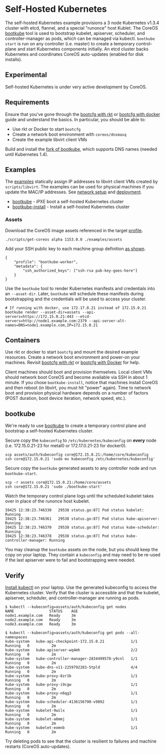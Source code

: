 
# Self-Hosted Kubernetes

The self-hosted Kubernetes example provisions a 3 node Kubernetes v1.3.4 cluster with etcd, flannel, and a special "runonce" host Kublet. The CoreOS [bootkube](https://github.com/coreos/bootkube) tool is used to bootstrap kubelet, apiserver, scheduler, and controller-manager as pods, which can be managed via kubectl. `bootkube start` is run on any controller (i.e. master) to create a temporary control-plane and start Kubernetes components initially. An etcd cluster backs Kubernetes and coordinates CoreOS auto-updates (enabled for disk installs).

## Experimental

Self-hosted Kubernetes is under very active development by CoreOS.

## Requirements

Ensure that you've gone through the [bootcfg with rkt](getting-started-rkt.md) or [bootcfg with docker](getting-started-docker.md) guide and understand the basics. In particular, you should be able to:

* Use rkt or Docker to start `bootcfg`
* Create a network boot environment with `coreos/dnsmasq`
* Create the example libvirt client VMs

Build and install the [fork of bootkube](https://github.com/dghubble/bootkube), which supports DNS names (needed until Kubernetes 1.4).

## Examples

The [examples](../examples) statically assign IP addresses to libvirt client VMs created by `scripts/libvirt`. The examples can be used for physical machines if you update the MAC/IP addresses. See [network setup](network-setup.md) and [deployment](deployment.md).

* [bootkube](../examples/groups/bootkube) - iPXE boot a self-hosted Kubernetes cluster
* [bootkube-install](../examples/groups/bootkube-install) - Install a self-hosted Kubernetes cluster

### Assets

Download the CoreOS image assets referenced in the target [profile](../examples/profiles).

    ./scripts/get-coreos alpha 1153.0.0 ./examples/assets

Add your SSH public key to each machine group definition [as shown](../examples/README.md#ssh-keys).

    {
        "profile": "bootkube-worker",
        "metadata": {
            "ssh_authorized_keys": ["ssh-rsa pub-key-goes-here"]
        }
    }

Use the `bootkube` tool to render Kubernetes manifests and credentials into an `--asset-dir`. Later, `bootkube` will schedule these manifests during bootstrapping and the credentials will be used to access your cluster.

    # If running with docker, use 172.17.0.21 instead of 172.15.0.21
    bootkube render --asset-dir=assets --api-servers=https://172.15.0.21:443 --etcd-servers=http://node1.example.com:2379 --api-server-alt-names=DNS=node1.example.com,IP=172.15.0.21

## Containers

Use rkt or docker to start `bootcfg` and mount the desired example resources. Create a network boot environment and power-on your machines. Revisit [bootcfg with rkt](getting-started-rkt.md) or [bootcfg with Docker](getting-started-docker.md) for help.

Client machines should boot and provision themselves. Local client VMs should network boot CoreOS and become available via SSH in about 1 minute. If you chose `bootkube-install`, notice that machines install CoreOS and then reboot (in libvirt, you must hit "power" again). Time to network boot and provision physical hardware depends on a number of factors (POST duration, boot device iteration, network speed, etc.).

## bootkube

We're ready to use [bootkube](https://github.com/coreos/bootkube) to create a temporary control plane and bootstrap a self-hosted Kubernetes cluster.

Secure copy the `kubeconfig` to `/etc/kuberentes/kubeconfig` on **every** node (i.e. 172.15.0.21-23 for metal0 or 172.17.0.21-23 for docker0).

    scp assets/auth/kubeconfig core@172.15.0.21:/home/core/kubeconfig
    ssh core@172.15.0.21 'sudo mv kubeconfig /etc/kubernetes/kubeconfig'

Secure copy the `bootkube` generated assets to any controller node and run `bootkube-start`.

    scp -r assets core@172.15.0.21:/home/core/assets
    ssh core@172.15.0.21 'sudo ./bootkube-start'

Watch the temporary control plane logs until the scheduled kubelet takes over in place of the runonce host kubelet.

    I0425 12:38:23.746330   29538 status.go:87] Pod status kubelet: Running
    I0425 12:38:23.746361   29538 status.go:87] Pod status kube-apiserver: Running
    I0425 12:38:23.746370   29538 status.go:87] Pod status kube-scheduler: Running
    I0425 12:38:23.746378   29538 status.go:87] Pod status kube-controller-manager: Running

You may cleanup the `bootkube` assets on the node, but you should keep the copy on your laptop. They contain a `kubeconfig` and may need to be re-used if the last apiserver were to fail and bootstrapping were needed.

## Verify

[Install kubectl](https://coreos.com/kubernetes/docs/latest/configure-kubectl.html) on your laptop. Use the generated kubeconfig to access the Kubernetes cluster. Verify that the cluster is accessible and that the kubelet, apiserver, scheduler, and controller-manager are running as pods.

    $ kubectl --kubeconfig=assets/auth/kubeconfig get nodes
    NAME                STATUS    AGE
    node1.example.com   Ready     3m
    node2.example.com   Ready     3m
    node3.example.com   Ready     3m

    $ kubectl --kubeconfig=assets/auth/kubeconfig get pods --all-namespaces
    kube-system   kube-api-checkpoint-172.15.0.21            1/1       Running   0          2m
    kube-system   kube-apiserver-wq4mh                       2/2       Running   0          2m
    kube-system   kube-controller-manager-2834499578-y9cnl   1/1       Running   0          2m
    kube-system   kube-dns-v11-2259792283-5tpld              4/4       Running   0          2m
    kube-system   kube-proxy-8zr1b                           1/1       Running   0          2m
    kube-system   kube-proxy-i9cgw                           1/1       Running   0          2m
    kube-system   kube-proxy-n6qg3                           1/1       Running   0          2m
    kube-system   kube-scheduler-4136156790-v9892            1/1       Running   0          2m
    kube-system   kubelet-9wilx                              1/1       Running   0          2m
    kube-system   kubelet-a6mmj                              1/1       Running   0          2m
    kube-system   kubelet-eomnb                              1/1       Running   0          2m

Try deleting pods to see that the cluster is resilient to failures and machine restarts (CoreOS auto-updates).
